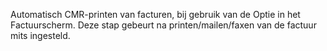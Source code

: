 Automatisch CMR-printen van facturen, bij gebruik van de Optie in het Factuurscherm. Deze stap gebeurt na printen/mailen/faxen van de factuur mits ingesteld.